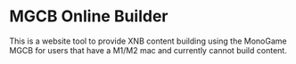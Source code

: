 # MGCB Online Builder
This is a website tool to provide XNB content building using the MonoGame MGCB for users that have a M1/M2 mac and currently cannot build content.